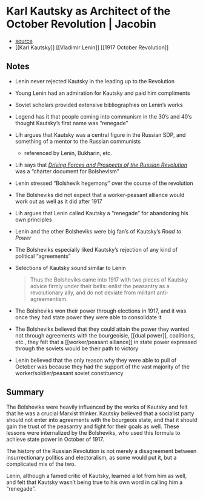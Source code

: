 # Karl Kautsky as Architect of the October Revolution | Jacobin

-   [source](https://jacobinmag.com/2019/06/karl-kautsky-vladimir-lenin-russian-revolution)
-   [[Karl Kautsky]] [[Vladimir Lenin]] [[1917 October Revolution]]


## Notes

-   Lenin never rejected Kautsky in the leading up to the Revolution
-   Young Lenin had an admiration for Kautsky and paid him compliments
-   Soviet scholars provided extensive bibliographies on Lenin&rsquo;s works
-   Legend has it that people coming into communism in the 30&rsquo;s and 40&rsquo;s thought Kautsky&rsquo;s first name was &ldquo;renegade&rdquo;
-   Lih argues that Kautsky was a central figure in the Russian SDP, and something of a mentor to the Russian communists
    -   referenced by Lenin, Bukharin, etc.
-   Lih says that _[Driving Forces and Prospects of the Russian Revolution](https://johnriddell.wordpress.com/2017/04/26/the-proletariat-and-its-ally-the-logic-of-bolshevik-hegemony/)_ was a &ldquo;charter document for Bolshevism&rdquo;
-   Lenin stressed &ldquo;Bolshevik hegemony&rdquo; over the course of the revolution
-   The Bolsheviks did not expect that a worker-peasant alliance would work out as well as it did after 1917
-   Lih argues that Lenin called Kautsky a &ldquo;renegade&rdquo; for abandoning his own principles
-   Lenin and the other Bolsheviks were big fan&rsquo;s of Kautsky&rsquo;s _Road to Power_
-   The Bolsheviks especially liked Kautsky&rsquo;s rejection of any kind of political &ldquo;agreements&rdquo;
-   Selections of Kautsky sound similar to Lenin
    
    > Thus the Bolsheviks came into 1917 with two pieces of Kautsky advice firmly under their belts: enlist the peasantry as a revolutionary ally, and do not deviate from militant anti-agreementism.
-   The Bolsheviks won their power through elections in 1917, and it was once they had state power they were able to consolidate it
-   The Bolsheviks believed that they could attain the power they wanted not through agreements with the bourgeoisie, [[dual power]], coalitions, etc., they felt that a [[worker/peasant alliance]] in state power expressed through the soviets would be their path to victory
-   Lenin believed that the only reason why they were able to pull of October was because they had the support of the vast majority of the worker/soldier/peasant soviet constituency


## Summary

The Bolsheviks were heavily influenced by the works of Kautsky and felt that he was a crucial Marxist thinker. Kautsky believed that a socialist party should not enter into agreements with the bourgeois state, and that it should gain the trust of the peasantry and fight for their goals as well. These lessons were internalized by the Bolsheviks, who used this formula to achieve state power in October of 1917.

The history of the Russian Revolution is not merely a disagreement between insurrectionary politics and electoralism, as some would put it, but a complicated mix of the two.

Lenin, although a famed critic of Kautsky, learned a lot from him as well, and felt that Kautsky wasn&rsquo;t being true to his own word in calling him a &ldquo;renegade&rdquo;.
